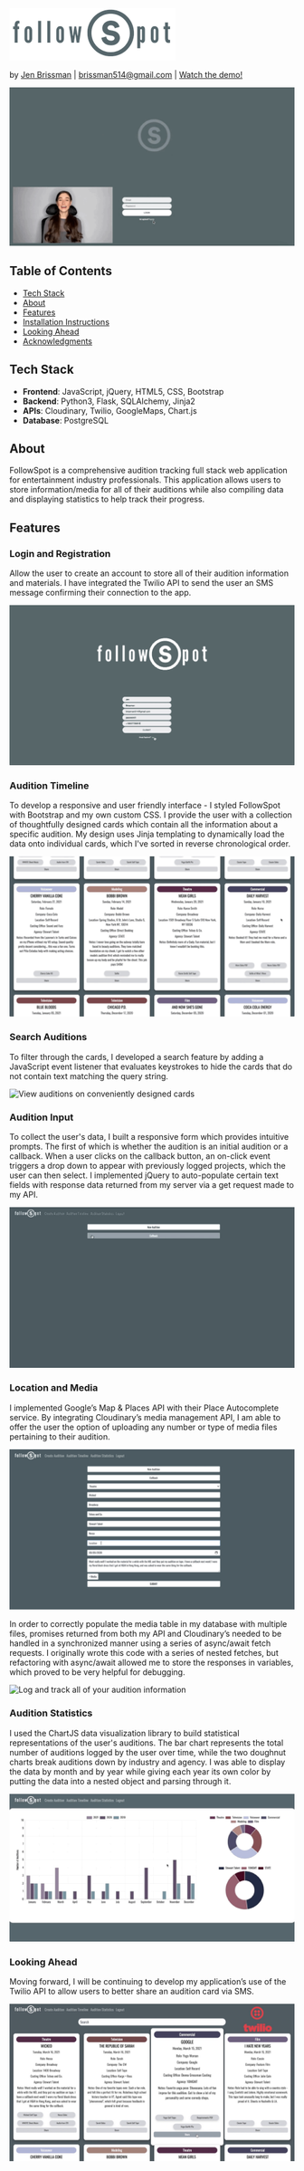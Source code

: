 ![followSpot](static/img/SmallLogo.png "followSpot")

by [Jen Brissman](https://www.linkedin.com/in/jenbrissman/) | [brissman514@gmail.com](mailto:brissman514@gmail.com?subject=[GitHub]%20FollowSpot) | [Watch the demo!](https://www.youtube.com/watch?v=AkxajodTJZs&t=23s)

![DemoGIF](static/img/Demo.GIF "DemoGIF")

Table of Contents
------
- [Tech Stack](#tech-stack)
- [About](#About)
- [Features](#Features)
- [Installation Instructions](#Install)
- [Looking Ahead](#Future)
- [Acknowledgments](#Acknowledgments)

Tech Stack
------

- **Frontend**: JavaScript, jQuery, HTML5, CSS, Bootstrap
- **Backend**: Python3, Flask, SQLAlchemy, Jinja2
- **APIs**: Cloudinary, Twilio, GoogleMaps, Chart.js
- **Database**: PostgreSQL

About
------

FollowSpot is a comprehensive audition tracking full stack web application for entertainment industry professionals. This application allows users to store information/media for all of their auditions while also compiling data and displaying statistics to help track their progress.

Features
------
### Login and Registration
Allow the user to create an account to store all of their audition information and materials. I have integrated the Twilio API to send the user an SMS message confirming their connection to the app.

![Home/Login](static/img/Login.GIF)

### Audition Timeline
To develop a responsive and user friendly interface - I styled FollowSpot with Bootstrap and my own custom CSS. I provide the user with a collection of thoughtfully designed cards which contain all the information about a specific audition. My design uses Jinja templating to dynamically load the data onto individual cards, which I've sorted in reverse chronological order.  

![View auditions on conveniently designed cards](static/img/Timeline.GIF)

### Search Auditions
To filter through the cards, I developed a search feature by adding a JavaScript event listener that evaluates keystrokes to hide the cards that do not contain text matching the query string.

![View auditions on conveniently designed cards](static/img/Search.GIF)

### Audition Input
To collect the user's data, I built a responsive form which provides intuitive prompts. The first of which is whether the audition is an initial audition or a callback. When a user clicks on the callback button, an on-click event triggers a drop down to appear with previously logged projects, which the user can then select. I implemented jQuery to auto-populate certain text fields with response data returned from my server via a get request made to my API. 

![Log and track all of your audition information](static/img/Form.GIF)

### Location and Media

I implemented Google’s Map & Places API with their Place Autocomplete service. By integrating Cloudinary’s media management API, I am able to offer the user the option of uploading any number or type of media files pertaining to their audition.

![Log and track all of your audition information](static/img/Form2.GIF)

 In order to correctly populate the media table in my database with multiple files, promises returned from both my API and Cloudinary’s needed to be handled in a synchronized manner using a series of async/await fetch requests. I originally wrote this code with a series of nested fetches, but refactoring with async/await allowed me to store the responses in variables, which proved to be very helpful for debugging.

![Log and track all of your audition information](static/img/Media.GIF)

### Audition Statistics
I used the ChartJS data visualization library to build statistical representations of the user's auditions. The bar chart represents the total number of auditions logged by the user over time, while the two doughnut charts break auditions down by industry and agency. I was able to display the data by month and by year while giving each year its own color by putting the data into a nested object and parsing through it.

![View your audition statistics conveniently and dynamically displayed](static/img/Stats.GIF)

### Looking Ahead
Moving forward, I will be continuing to develop my application’s use of the Twilio API to allow users to better share an audition card via SMS.

![View your audition statistics conveniently and dynamically displayed](static/img/Future.jpg)